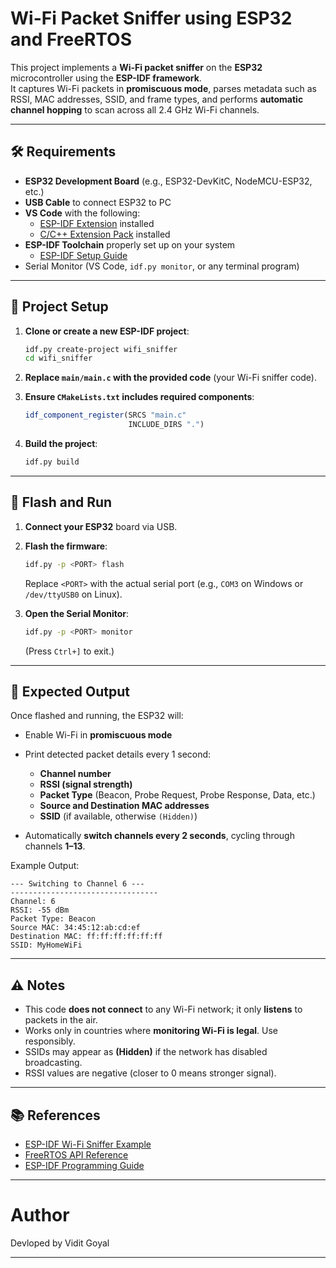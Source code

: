 # Wi-Fi Packet Sniffer using ESP32 and FreeRTOS

This project implements a **Wi-Fi packet sniffer** on the **ESP32** microcontroller using the **ESP-IDF framework**.  
It captures Wi-Fi packets in **promiscuous mode**, parses metadata such as RSSI, MAC addresses, SSID, and frame types, and performs **automatic channel hopping** to scan across all 2.4 GHz Wi-Fi channels.  

---

## 🛠️ Requirements

- **ESP32 Development Board** (e.g., ESP32-DevKitC, NodeMCU-ESP32, etc.)
- **USB Cable** to connect ESP32 to PC
- **VS Code** with the following:
  - [ESP-IDF Extension](https://marketplace.visualstudio.com/items?itemName=espressif.esp-idf-extension) installed
  - [C/C++ Extension Pack](https://marketplace.visualstudio.com/items?itemName=ms-vscode.cpptools-extension-pack) installed
- **ESP-IDF Toolchain** properly set up on your system
  - [ESP-IDF Setup Guide](https://docs.espressif.com/projects/esp-idf/en/latest/esp32/get-started/index.html)
- Serial Monitor (VS Code, `idf.py monitor`, or any terminal program)

---

## 📂 Project Setup

1. **Clone or create a new ESP-IDF project**:
   ```bash
   idf.py create-project wifi_sniffer
   cd wifi_sniffer
   ```

2. **Replace `main/main.c` with the provided code** (your Wi-Fi sniffer code).

3. **Ensure `CMakeLists.txt` includes required components**:

   ```cmake
   idf_component_register(SRCS "main.c"
                          INCLUDE_DIRS ".")
   ```

4. **Build the project**:

   ```bash
   idf.py build
   ```

---

## 🔌 Flash and Run

1. **Connect your ESP32** board via USB.

2. **Flash the firmware**:

   ```bash
   idf.py -p <PORT> flash
   ```

   Replace `<PORT>` with the actual serial port (e.g., `COM3` on Windows or `/dev/ttyUSB0` on Linux).

3. **Open the Serial Monitor**:

   ```bash
   idf.py -p <PORT> monitor
   ```

   (Press `Ctrl+]` to exit.)

---

## 📡 Expected Output

Once flashed and running, the ESP32 will:

* Enable Wi-Fi in **promiscuous mode**

* Print detected packet details every 1 second:

  * **Channel number**
  * **RSSI (signal strength)**
  * **Packet Type** (Beacon, Probe Request, Probe Response, Data, etc.)
  * **Source and Destination MAC addresses**
  * **SSID** (if available, otherwise `(Hidden)`)

* Automatically **switch channels every 2 seconds**, cycling through channels **1–13**.

Example Output:

```
--- Switching to Channel 6 ---
---------------------------------
Channel: 6
RSSI: -55 dBm
Packet Type: Beacon
Source MAC: 34:45:12:ab:cd:ef
Destination MAC: ff:ff:ff:ff:ff:ff
SSID: MyHomeWiFi
```

---

## ⚠️ Notes

* This code **does not connect** to any Wi-Fi network; it only **listens** to packets in the air.
* Works only in countries where **monitoring Wi-Fi is legal**. Use responsibly.
* SSIDs may appear as **(Hidden)** if the network has disabled broadcasting.
* RSSI values are negative (closer to 0 means stronger signal).

---

## 📚 References

* [ESP-IDF Wi-Fi Sniffer Example](https://github.com/espressif/esp-idf/tree/master/examples/wifi/sniffer)
* [FreeRTOS API Reference](https://www.freertos.org/a00106.html)
* [ESP-IDF Programming Guide](https://docs.espressif.com/projects/esp-idf/en/latest/esp32/)

---

# Author

Devloped by Vidit Goyal

---